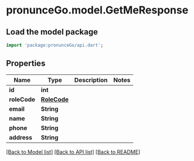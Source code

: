 # pronunceGo.model.GetMeResponse

## Load the model package
```dart
import 'package:pronunceGo/api.dart';
```

## Properties
Name | Type | Description | Notes
------------ | ------------- | ------------- | -------------
**id** | **int** |  | 
**roleCode** | [**RoleCode**](RoleCode.md) |  | 
**email** | **String** |  | 
**name** | **String** |  | 
**phone** | **String** |  | 
**address** | **String** |  | 

[[Back to Model list]](../README.md#documentation-for-models) [[Back to API list]](../README.md#documentation-for-api-endpoints) [[Back to README]](../README.md)


